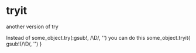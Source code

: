 tryit
=====

another version of try


Instead of 
  some_object.try(:gsub!, /\D/, '') 
you can do this 
  some_object.tryit{ gsub!(/\D/, '') }